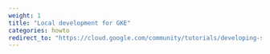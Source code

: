 ```yaml
---
weight: 1
title: "Local development for GKE"
categories: howto
redirect_to: "https://cloud.google.com/community/tutorials/developing-services-with-k8s"
---
```

